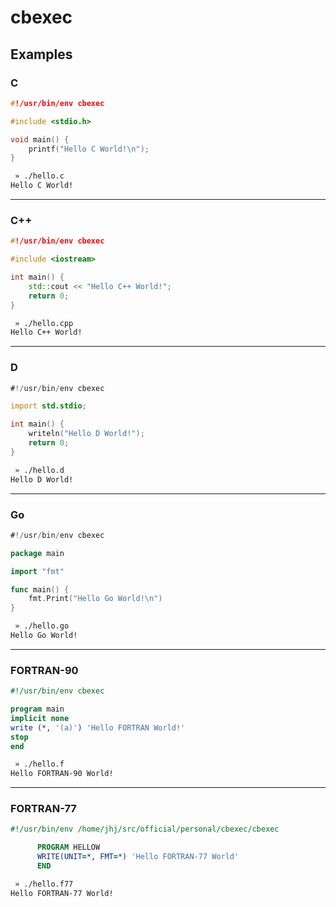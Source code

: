 # cbexec
## Examples
### C
```c
#!/usr/bin/env cbexec

#include <stdio.h>

void main() {
    printf("Hello C World!\n");
}
```
```bash
 » ./hello.c
Hello C World!
```
---
### C++
```c++
#!/usr/bin/env cbexec

#include <iostream>

int main() {
    std::cout << "Hello C++ World!";
    return 0;
}
```
```bash
 » ./hello.cpp
Hello C++ World!
```
---
### D
```d
#!/usr/bin/env cbexec

import std.stdio;

int main() {
    writeln("Hello D World!");
    return 0;
}
```
```bash
 » ./hello.d
Hello D World!
```
---
### Go
```go
#!/usr/bin/env cbexec

package main

import "fmt"

func main() {
    fmt.Print("Hello Go World!\n")
}
```
```bash
 » ./hello.go
Hello Go World!
```
---
### FORTRAN-90
```fortran
#!/usr/bin/env cbexec

program main
implicit none
write (*, '(a)') 'Hello FORTRAN World!'
stop
end
```
```bash
 » ./hello.f
Hello FORTRAN-90 World!
```
---
### FORTRAN-77
```fortran
#!/usr/bin/env /home/jhj/src/official/personal/cbexec/cbexec

      PROGRAM HELLOW
      WRITE(UNIT=*, FMT=*) 'Hello FORTRAN-77 World'
      END
```
```bash
 » ./hello.f77
Hello FORTRAN-77 World!
```
